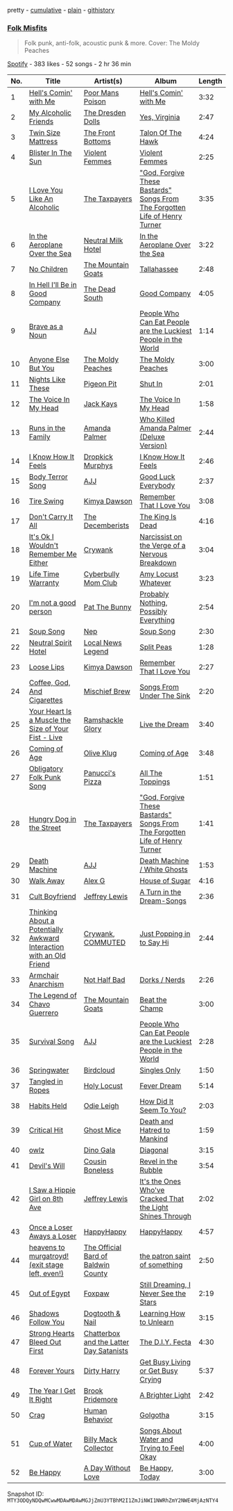 pretty - [cumulative](/playlists/cumulative/37i9dQZF1DX6lKwK3dS8IE.md) - [plain](/playlists/plain/37i9dQZF1DX6lKwK3dS8IE) - [githistory](https://github.githistory.xyz/mackorone/spotify-playlist-archive/blob/main/playlists/plain/37i9dQZF1DX6lKwK3dS8IE)

### [Folk Misfits](https://open.spotify.com/playlist/37i9dQZF1DX6lKwK3dS8IE)

> Folk punk, anti\-folk, acoustic punk & more\. Cover: The Moldy Peaches

[Spotify](https://open.spotify.com/user/spotify) - 383 likes - 52 songs - 2 hr 36 min

| No. | Title | Artist(s) | Album | Length |
|---|---|---|---|---|
| 1 | [Hell's Comin' with Me](https://open.spotify.com/track/0cPvRrV9PBBHVfHoGBlFdO) | [Poor Mans Poison](https://open.spotify.com/artist/0YHgnSkV3S5mvSSCTRWDi5) | [Hell's Comin' with Me](https://open.spotify.com/album/459ww0Q7WATvZO0tLzpqvg) | 3:32 |
| 2 | [My Alcoholic Friends](https://open.spotify.com/track/2gvmxusSOe3vNjNDjQWaso) | [The Dresden Dolls](https://open.spotify.com/artist/5JqX1glXPg6428ubI1w72i) | [Yes, Virginia](https://open.spotify.com/album/1jcVHOTgDFDb5nLh2wTCaR) | 2:47 |
| 3 | [Twin Size Mattress](https://open.spotify.com/track/14N3tALR3Mhf7UHpJRKk4L) | [The Front Bottoms](https://open.spotify.com/artist/5ictveRyhWRs8Gt8Dvt1hS) | [Talon Of The Hawk](https://open.spotify.com/album/1Xz5zrDqXetBm5HwNGSqPs) | 4:24 |
| 4 | [Blister In The Sun](https://open.spotify.com/track/7jIAttgQTpLDoNtykIQXjH) | [Violent Femmes](https://open.spotify.com/artist/0rpMdBzQXf7aYRnu5fDBJy) | [Violent Femmes](https://open.spotify.com/album/0Ojio25IPzIrw1rUmgrhrG) | 2:25 |
| 5 | [I Love You Like An Alcoholic](https://open.spotify.com/track/7u63zva845rv8tRFi9FG8a) | [The Taxpayers](https://open.spotify.com/artist/1QNEVFk8MjculKl5977kfy) | ["God, Forgive These Bastards" Songs From The Forgotten Life of Henry Turner](https://open.spotify.com/album/2H4MixFpi9BQdQqtozfovm) | 3:35 |
| 6 | [In the Aeroplane Over the Sea](https://open.spotify.com/track/5rfT032kGmLvbxZzfHlu5D) | [Neutral Milk Hotel](https://open.spotify.com/artist/2ooIqOf4X2uz4mMptXCtie) | [In the Aeroplane Over the Sea](https://open.spotify.com/album/0vVekV45lOaVKs6RZQQNob) | 3:22 |
| 7 | [No Children](https://open.spotify.com/track/5cxnSTLzGD1t9xcdmJYFVB) | [The Mountain Goats](https://open.spotify.com/artist/3hyGGjxu73JuzBa757H6R5) | [Tallahassee](https://open.spotify.com/album/6g3n0C6d4v81DnDheoLMvX) | 2:48 |
| 8 | [In Hell I'll Be in Good Company](https://open.spotify.com/track/4eMxLQtSdgxdA1Hs6D2YuN) | [The Dead South](https://open.spotify.com/artist/3HR1xtIsUefdFnkI1XHgeA) | [Good Company](https://open.spotify.com/album/0n4AyLQhgR4uEypHuyUEHp) | 4:05 |
| 9 | [Brave as a Noun](https://open.spotify.com/track/6bfPo8Ge3VoD4dEGSDs0R9) | [AJJ](https://open.spotify.com/artist/4IDpDJIDfK96HMLD4Tphyl) | [People Who Can Eat People are the Luckiest People in the World](https://open.spotify.com/album/2jRdTNGZzb3drtFRYaUpFE) | 1:14 |
| 10 | [Anyone Else But You](https://open.spotify.com/track/2pKi1lRvXNASy7ybeQIDTy) | [The Moldy Peaches](https://open.spotify.com/artist/7GGv4mV9JTJK9e7nIzUliU) | [The Moldy Peaches](https://open.spotify.com/album/4FD8WC9s2yohxwVTp9f236) | 3:00 |
| 11 | [Nights Like These](https://open.spotify.com/track/7s7KOxwTHHnVBmtphJKWRk) | [Pigeon Pit](https://open.spotify.com/artist/4Bmvzoo0CzEGV4EczcG9rv) | [Shut In](https://open.spotify.com/album/2vvB2Q0Hyekckd7ic6wOrf) | 2:01 |
| 12 | [The Voice In My Head](https://open.spotify.com/track/2pLBgqBQxTqrUN1jCn8M8B) | [Jack Kays](https://open.spotify.com/artist/24qqDoA4BBXVnPOdHBjT54) | [The Voice In My Head](https://open.spotify.com/album/4M3uXTjbtdPBBiMGtNGCa1) | 1:58 |
| 13 | [Runs in the Family](https://open.spotify.com/track/0GdiWLQt5VYtMEcero6AOW) | [Amanda Palmer](https://open.spotify.com/artist/726Dh6A5VyDfAAQxilT6A0) | [Who Killed Amanda Palmer \(Deluxe Version\)](https://open.spotify.com/album/55MoQXHYxkNlD5lxZOjoeG) | 2:44 |
| 14 | [I Know How It Feels](https://open.spotify.com/track/3gd0PGrjI49TL1keClyFBh) | [Dropkick Murphys](https://open.spotify.com/artist/7w9jdhcgHNdiPeNPUoFSlx) | [I Know How It Feels](https://open.spotify.com/album/5yWpmbHjwTVx2sVTkrr8KI) | 2:46 |
| 15 | [Body Terror Song](https://open.spotify.com/track/3D1PuFi2U8lmtdWRZcCz1f) | [AJJ](https://open.spotify.com/artist/4IDpDJIDfK96HMLD4Tphyl) | [Good Luck Everybody](https://open.spotify.com/album/2SvkUGRbWkrnsytUsINzf6) | 2:37 |
| 16 | [Tire Swing](https://open.spotify.com/track/0vbhRDi46TDNHkhKbZa81B) | [Kimya Dawson](https://open.spotify.com/artist/5PPCkoOKabpGGhqrUwSikz) | [Remember That I Love You](https://open.spotify.com/album/7bc415JbeoQAJAPsc8fGyn) | 3:08 |
| 17 | [Don't Carry It All](https://open.spotify.com/track/2UODQhPzz51lssoMPOlfy5) | [The Decemberists](https://open.spotify.com/artist/7ITd48RbLVpUfheE7B86o2) | [The King Is Dead](https://open.spotify.com/album/3hd8GiXOy4KUTxVDVUDT5F) | 4:16 |
| 18 | [It's Ok I Wouldn't Remember Me Either](https://open.spotify.com/track/4qvHA882fJyA5XhMF8sDhy) | [Crywank](https://open.spotify.com/artist/7gzXeFUDWz0aqhikdkOJxQ) | [Narcissist on the Verge of a Nervous Breakdown](https://open.spotify.com/album/0rU30JMeAM6tFaSfsN6345) | 3:04 |
| 19 | [Life Time Warranty](https://open.spotify.com/track/4vxsJyTGsAxnXWDuYseeQP) | [Cyberbully Mom Club](https://open.spotify.com/artist/5IZVaIBkyx1ivCXLfpeJXT) | [Amy Locust Whatever](https://open.spotify.com/album/16IBrGQxR5nAVvMVPpP2NE) | 3:23 |
| 20 | [I'm not a good person](https://open.spotify.com/track/27wOKBP8KERkFP2sqqHloH) | [Pat The Bunny](https://open.spotify.com/artist/3aMGHrEKTeVquvDzpvVcct) | [Probably Nothing, Possibly Everything](https://open.spotify.com/album/1mdup5fgvCJcq2eZzuSUzA) | 2:54 |
| 21 | [Soup Song](https://open.spotify.com/track/3kfqthibmWsfYyCApilYPm) | [Nep](https://open.spotify.com/artist/5IMSbLzrwV9SZOWSLU1dl5) | [Soup Song](https://open.spotify.com/album/2l3QigfQrALpDyAkvN6Hl8) | 2:30 |
| 22 | [Neutral Spirit Hotel](https://open.spotify.com/track/7fedx2UvrXO8ncNOi3c4Fv) | [Local News Legend](https://open.spotify.com/artist/1EmAfvxlLwPpJRJ3hc6zr1) | [Split Peas](https://open.spotify.com/album/60r12R9DFHvufd5Nwhj3v5) | 1:28 |
| 23 | [Loose Lips](https://open.spotify.com/track/3v9YeMpkmyHhtdazNUEvNq) | [Kimya Dawson](https://open.spotify.com/artist/5PPCkoOKabpGGhqrUwSikz) | [Remember That I Love You](https://open.spotify.com/album/7bc415JbeoQAJAPsc8fGyn) | 2:27 |
| 24 | [Coffee, God, And Cigarettes](https://open.spotify.com/track/0SQmgir2AkvVKa3snPcn2z) | [Mischief Brew](https://open.spotify.com/artist/73U1Zb71I5JwgC1qVqZ8NO) | [Songs From Under The Sink](https://open.spotify.com/album/1Adkukn6Z9MjyI1bw53nh9) | 2:20 |
| 25 | [Your Heart Is a Muscle the Size of Your Fist \- Live](https://open.spotify.com/track/1nQgPRVQN9fM1VdZdMNsC5) | [Ramshackle Glory](https://open.spotify.com/artist/0qdblxxVBeNzq1LFwzjN9g) | [Live the Dream](https://open.spotify.com/album/217MWnvPkioCSCh1LO8YBr) | 3:40 |
| 26 | [Coming of Age](https://open.spotify.com/track/7cy8bN353JaUkc6qeTRg6B) | [Olive Klug](https://open.spotify.com/artist/3SEtmo8E5DJVuGddKYqeiU) | [Coming of Age](https://open.spotify.com/album/1QduDQX8LXLJVTqvrFfbSf) | 3:48 |
| 27 | [Obligatory Folk Punk Song](https://open.spotify.com/track/79AVLbzsAOiOllE7qjA5kD) | [Panucci's Pizza](https://open.spotify.com/artist/5GLpYMkUSUNq5kLLeBovSi) | [All The Toppings](https://open.spotify.com/album/0kWAem2AsVbx5FSkfWX4GC) | 1:51 |
| 28 | [Hungry Dog in the Street](https://open.spotify.com/track/6gyQhi8Dy7YNOQVXW9DYND) | [The Taxpayers](https://open.spotify.com/artist/1QNEVFk8MjculKl5977kfy) | ["God, Forgive These Bastards" Songs From The Forgotten Life of Henry Turner](https://open.spotify.com/album/2H4MixFpi9BQdQqtozfovm) | 1:41 |
| 29 | [Death Machine](https://open.spotify.com/track/0QhIPhFmn8hXoZywxjYvHr) | [AJJ](https://open.spotify.com/artist/4IDpDJIDfK96HMLD4Tphyl) | [Death Machine / White Ghosts](https://open.spotify.com/album/3mVxKF8QO4dbGAZK958ZW7) | 1:53 |
| 30 | [Walk Away](https://open.spotify.com/track/36hTYlFbEsH2SOu24KJNtH) | [Alex G](https://open.spotify.com/artist/6lcwlkAjBPSKnFBZjjZFJs) | [House of Sugar](https://open.spotify.com/album/2kCDZ3gCr5hXFgbFsPMcxP) | 4:16 |
| 31 | [Cult Boyfriend](https://open.spotify.com/track/4yYkAGcxY6H0NtNaRTzmpH) | [Jeffrey Lewis](https://open.spotify.com/artist/2Icsf5D1lAs2EFx6kggg5D) | [A Turn in the Dream\-Songs](https://open.spotify.com/album/7HqSmbT8eQWB9Ta65a7sAi) | 2:36 |
| 32 | [Thinking About a Potentially Awkward Interaction with an Old Friend](https://open.spotify.com/track/60D1sWe1mCWVRnfCOj9FIE) | [Crywank](https://open.spotify.com/artist/7gzXeFUDWz0aqhikdkOJxQ), [COMMUTED](https://open.spotify.com/artist/6cawYhCvtkb5aEr1ZpjbGT) | [Just Popping in to Say Hi](https://open.spotify.com/album/5hlppuKaSHTx8E58QAMrE3) | 2:44 |
| 33 | [Armchair Anarchism](https://open.spotify.com/track/3p7v07Sm6ItF5GFYMsQdkZ) | [Not Half Bad](https://open.spotify.com/artist/3oOlOS93V6ex5t5lrvZ7s7) | [Dorks / Nerds](https://open.spotify.com/album/2iNrQMInnce84QaUwlOTUw) | 2:26 |
| 34 | [The Legend of Chavo Guerrero](https://open.spotify.com/track/6gPrsmxMd346xXojwswZAN) | [The Mountain Goats](https://open.spotify.com/artist/3hyGGjxu73JuzBa757H6R5) | [Beat the Champ](https://open.spotify.com/album/4i54Kl9bCNCVJeeflih1rB) | 3:00 |
| 35 | [Survival Song](https://open.spotify.com/track/47hr9KDPHYmOCCd0aj3Q04) | [AJJ](https://open.spotify.com/artist/4IDpDJIDfK96HMLD4Tphyl) | [People Who Can Eat People are the Luckiest People in the World](https://open.spotify.com/album/2jRdTNGZzb3drtFRYaUpFE) | 2:28 |
| 36 | [Springwater](https://open.spotify.com/track/5XS17WKzCivfD3aaK6Vuet) | [Birdcloud](https://open.spotify.com/artist/4jMnk0SNvD42VxO4WpFuoo) | [Singles Only](https://open.spotify.com/album/6MGEAwh2nhb2AdKMUkbbqL) | 1:50 |
| 37 | [Tangled in Ropes](https://open.spotify.com/track/78IKSH3rgDaL8GyXV06OKP) | [Holy Locust](https://open.spotify.com/artist/53pzYGtCFFFYEnDy7I21KQ) | [Fever Dream](https://open.spotify.com/album/6Voz4CbRCeBmjOAl6cQYeO) | 5:14 |
| 38 | [Habits Held](https://open.spotify.com/track/0g5P2jUXS1MajSvTqB9Xzr) | [Odie Leigh](https://open.spotify.com/artist/7AgbNZPRrvTpWjVbbPoUmU) | [How Did It Seem To You?](https://open.spotify.com/album/7JJ4Iz9RUdXMzaakBCnlwA) | 2:03 |
| 39 | [Critical Hit](https://open.spotify.com/track/2XCxUexRr4mxLqBwZoHg9I) | [Ghost Mice](https://open.spotify.com/artist/0TF5GTnQ6cdDVRhfGyIXM2) | [Death and Hatred to Mankind](https://open.spotify.com/album/5lIeYBB9sGqFZHPasYTr8t) | 1:59 |
| 40 | [owlz](https://open.spotify.com/track/1QhV1fB6S4dZq8YYlJEMIM) | [Dino Gala](https://open.spotify.com/artist/3ILm3k5SKzJCaaTJ4yEw0y) | [Diagonal](https://open.spotify.com/album/6uY20cDnA4MsRjrAFtDYfb) | 3:15 |
| 41 | [Devil's Will](https://open.spotify.com/track/12A6vaFlMMGVOxwTrLjexL) | [Cousin Boneless](https://open.spotify.com/artist/5fPPvbwNTcwUlHEnupabeg) | [Revel in the Rubble](https://open.spotify.com/album/3ZOYd7kYr7MBKJo7l0iyTf) | 3:54 |
| 42 | [I Saw a Hippie Girl on 8th Ave](https://open.spotify.com/track/1lmsq361YTwZC9ftorAGIu) | [Jeffrey Lewis](https://open.spotify.com/artist/2Icsf5D1lAs2EFx6kggg5D) | [It's the Ones Who've Cracked That the Light Shines Through](https://open.spotify.com/album/4GqPBbYTgJ8PrYV3fSB7Db) | 2:02 |
| 43 | [Once a Loser Aways a Loser](https://open.spotify.com/track/4FBoTpxUkJtJsr5qyY3mSF) | [HappyHappy](https://open.spotify.com/artist/6lBNYwZyzu3pes9Ldf9mkw) | [HappyHappy](https://open.spotify.com/album/2GuPxUaRFiBW2ThTYmT3xp) | 4:57 |
| 44 | [heavens to murgatroyd! \(exit stage left, even!\)](https://open.spotify.com/track/0GkZUyS44NvAOp4aRQK0RM) | [The Official Bard of Baldwin County](https://open.spotify.com/artist/1t9P3blGpfZPEOwNIfwk9f) | [the patron saint of something](https://open.spotify.com/album/6bv9D8AebF3JvroDuozvND) | 2:50 |
| 45 | [Out of Egypt](https://open.spotify.com/track/4dzi9ff1Zm5PqLtn0gyM9a) | [Foxpaw](https://open.spotify.com/artist/3lrRCJ6WUwtvNVz9dPe3Yn) | [Still Dreaming, I Never See the Stars](https://open.spotify.com/album/69qLqOSmFzaKoLdH9I4V5x) | 2:19 |
| 46 | [Shadows Follow You](https://open.spotify.com/track/70ocBhBQfu6gRbGZJdMl0h) | [Dogtooth & Nail](https://open.spotify.com/artist/3TzCgwT2fJB0oh2vggswZ9) | [Learning How to Unlearn](https://open.spotify.com/album/2ri1PLSmxfnM0yhamVmHz4) | 3:15 |
| 47 | [Strong Hearts Bleed Out First](https://open.spotify.com/track/6w3E4mrMqc8Z1sYIU03IUv) | [Chatterbox and the Latter Day Satanists](https://open.spotify.com/artist/1rD5mDlNz6NuvcIq1rYMlt) | [The D.I.Y\. Fecta](https://open.spotify.com/album/2LlDP4y2j8cS3RZRoDEeyb) | 4:30 |
| 48 | [Forever Yours](https://open.spotify.com/track/0NdkNJhi6xD0REXKIBOmQt) | [Dirty Harry](https://open.spotify.com/artist/59C1eNpE0q9dh7U48KBJUV) | [Get Busy Living or Get Busy Crying](https://open.spotify.com/album/3mJ925Io2NR1Dp4x7oFUyV) | 5:37 |
| 49 | [The Year I Get It Right](https://open.spotify.com/track/5kX4Ujo8YxIWMGFAofXAIR) | [Brook Pridemore](https://open.spotify.com/artist/5ZWHEFolveKJpzm9Cbd5ml) | [A Brighter Light](https://open.spotify.com/album/0ZpJ88lqMdaDcuSoiGZxsA) | 2:42 |
| 50 | [Crag](https://open.spotify.com/track/4g8Djx0U0KlcKXVd2nYIWy) | [Human Behavior](https://open.spotify.com/artist/7dP5gL9CzGF6lPzRlprwS7) | [Golgotha](https://open.spotify.com/album/7jouh2dK5X0lkHJPEQ0TEp) | 3:15 |
| 51 | [Cup of Water](https://open.spotify.com/track/2WxO2FZlWAMz5joaAry6CU) | [Billy Mack Collector](https://open.spotify.com/artist/1e7Ac48NUTW8s93OMz7FWE) | [Songs About Water and Trying to Feel Okay](https://open.spotify.com/album/5JZfn7wYHxgbEbJRs2vb79) | 4:00 |
| 52 | [Be Happy](https://open.spotify.com/track/6fzlvBtOkL1LNKyrToxVwi) | [A Day Without Love](https://open.spotify.com/artist/09JoYdZo9cekYMqyN1bsGD) | [Be Happy, Today](https://open.spotify.com/album/1dsdPI01rcf6eRHYJTsu1H) | 3:00 |

Snapshot ID: `MTY3ODQyNDQwMCwwMDAwMDAwMGJjZmU3YTBhM2I1ZmJiNWI1NWRhZmY2NWE4MjAzNTY4`
